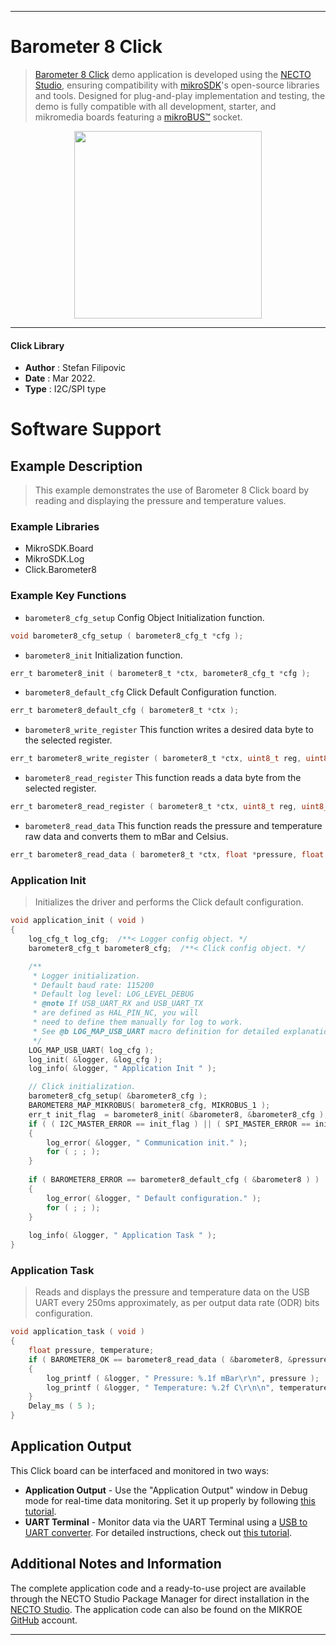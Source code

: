 
---
# Barometer 8 Click

> [Barometer 8 Click](https://www.mikroe.com/?pid_product=MIKROE-5128) demo application is developed using
the [NECTO Studio](https://www.mikroe.com/necto), ensuring compatibility with [mikroSDK](https://www.mikroe.com/mikrosdk)'s
open-source libraries and tools. Designed for plug-and-play implementation and testing, the demo is fully compatible with
all development, starter, and mikromedia boards featuring a [mikroBUS&trade;](https://www.mikroe.com/mikrobus) socket.

<p align="center">
  <img src="https://www.mikroe.com/?pid_product=MIKROE-5128&image=1" height=300px>
</p>

---

#### Click Library

- **Author**        : Stefan Filipovic
- **Date**          : Mar 2022.
- **Type**          : I2C/SPI type

# Software Support

## Example Description

> This example demonstrates the use of Barometer 8 Click board by reading and displaying the pressure and temperature values.

### Example Libraries

- MikroSDK.Board
- MikroSDK.Log
- Click.Barometer8

### Example Key Functions

- `barometer8_cfg_setup` Config Object Initialization function.
```c
void barometer8_cfg_setup ( barometer8_cfg_t *cfg );
```

- `barometer8_init` Initialization function.
```c
err_t barometer8_init ( barometer8_t *ctx, barometer8_cfg_t *cfg );
```

- `barometer8_default_cfg` Click Default Configuration function.
```c
err_t barometer8_default_cfg ( barometer8_t *ctx );
```

- `barometer8_write_register` This function writes a desired data byte to the selected register.
```c
err_t barometer8_write_register ( barometer8_t *ctx, uint8_t reg, uint8_t data_in );
```

- `barometer8_read_register` This function reads a data byte from the selected register.
```c
err_t barometer8_read_register ( barometer8_t *ctx, uint8_t reg, uint8_t *data_out );
```

- `barometer8_read_data` This function reads the pressure and temperature raw data and converts them to mBar and Celsius.
```c
err_t barometer8_read_data ( barometer8_t *ctx, float *pressure, float *temperature );
```

### Application Init

> Initializes the driver and performs the Click default configuration.

```c
void application_init ( void )
{
    log_cfg_t log_cfg;  /**< Logger config object. */
    barometer8_cfg_t barometer8_cfg;  /**< Click config object. */

    /** 
     * Logger initialization.
     * Default baud rate: 115200
     * Default log level: LOG_LEVEL_DEBUG
     * @note If USB_UART_RX and USB_UART_TX 
     * are defined as HAL_PIN_NC, you will 
     * need to define them manually for log to work. 
     * See @b LOG_MAP_USB_UART macro definition for detailed explanation.
     */
    LOG_MAP_USB_UART( log_cfg );
    log_init( &logger, &log_cfg );
    log_info( &logger, " Application Init " );

    // Click initialization.
    barometer8_cfg_setup( &barometer8_cfg );
    BAROMETER8_MAP_MIKROBUS( barometer8_cfg, MIKROBUS_1 );
    err_t init_flag  = barometer8_init( &barometer8, &barometer8_cfg );
    if ( ( I2C_MASTER_ERROR == init_flag ) || ( SPI_MASTER_ERROR == init_flag ) )
    {
        log_error( &logger, " Communication init." );
        for ( ; ; );
    }
    
    if ( BAROMETER8_ERROR == barometer8_default_cfg ( &barometer8 ) )
    {
        log_error( &logger, " Default configuration." );
        for ( ; ; );
    }
    
    log_info( &logger, " Application Task " );
}
```

### Application Task

> Reads and displays the pressure and temperature data on the USB UART every 250ms approximately, as per output data rate (ODR) bits configuration.

```c
void application_task ( void )
{
    float pressure, temperature;
    if ( BAROMETER8_OK == barometer8_read_data ( &barometer8, &pressure, &temperature ) )
    {
        log_printf ( &logger, " Pressure: %.1f mBar\r\n", pressure );
        log_printf ( &logger, " Temperature: %.2f C\r\n\n", temperature );
    }
    Delay_ms ( 5 );
}
```

## Application Output

This Click board can be interfaced and monitored in two ways:
- **Application Output** - Use the "Application Output" window in Debug mode for real-time data monitoring.
Set it up properly by following [this tutorial](https://www.youtube.com/watch?v=ta5yyk1Woy4).
- **UART Terminal** - Monitor data via the UART Terminal using
a [USB to UART converter](https://www.mikroe.com/click/interface/usb?interface*=uart,uart). For detailed instructions,
check out [this tutorial](https://help.mikroe.com/necto/v2/Getting%20Started/Tools/UARTTerminalTool).

## Additional Notes and Information

The complete application code and a ready-to-use project are available through the NECTO Studio Package Manager for 
direct installation in the [NECTO Studio](https://www.mikroe.com/necto). The application code can also be found on
the MIKROE [GitHub](https://github.com/MikroElektronika/mikrosdk_click_v2) account.

---
